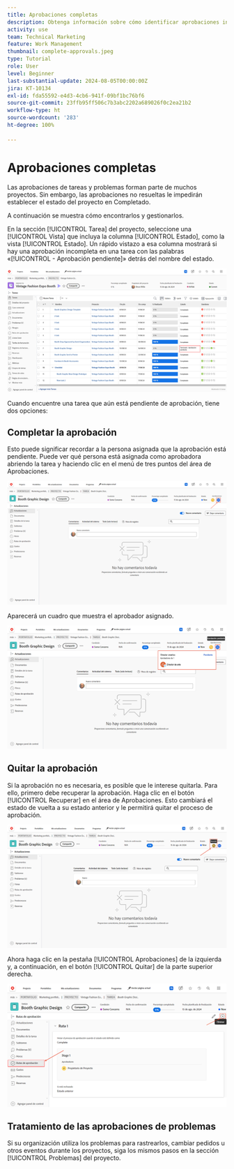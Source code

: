```yaml
---
title: Aprobaciones completas
description: Obtenga información sobre cómo identificar aprobaciones incompletas y resolverlas para que pueda cerrar el proyecto en [!DNL  Workfront].
activity: use
team: Technical Marketing
feature: Work Management
thumbnail: complete-approvals.jpeg
type: Tutorial
role: User
level: Beginner
last-substantial-update: 2024-08-05T00:00:00Z
jira: KT-10134
exl-id: fda55592-e4d3-4cb6-941f-09bf1bc76bf6
source-git-commit: 23ffb95ff506c7b3abc2202a689026f0c2ea21b2
workflow-type: ht
source-wordcount: '283'
ht-degree: 100%

---
```


# Aprobaciones completas

Las aprobaciones de tareas y problemas forman parte de muchos proyectos. Sin embargo, las aprobaciones no resueltas le impedirán establecer el estado del proyecto en Completado.

A continuación se muestra cómo encontrarlos y gestionarlos.

En la sección [!UICONTROL Tarea] del proyecto, seleccione una [!UICONTROL Vista] que incluya la columna [!UICONTROL Estado], como la vista [!UICONTROL Estado]. Un rápido vistazo a esa columna mostrará si hay una aprobación incompleta en una tarea con las palabras «[!UICONTROL - Aprobación pendiente]» detrás del nombre del estado.

![Proyecto que muestra una aprobación incompleta](assets/pending-approval-1.png)

Cuando encuentre una tarea que aún está pendiente de aprobación, tiene dos opciones:


## Completar la aprobación

Esto puede significar recordar a la persona asignada que la aprobación está pendiente. Puede ver qué persona está asignada como aprobadora abriendo la tarea y haciendo clic en el menú de tres puntos del área de Aprobaciones.

![Tarea que muestra el área de Aprobaciones](assets/pending-approval-2.png)

Aparecerá un cuadro que muestra el aprobador asignado.

![Tarea que muestra el aprobador asignado](assets/pending-approval-3.png)


## Quitar la aprobación

Si la aprobación no es necesaria, es posible que le interese quitarla. Para ello, primero debe recuperar la aprobación. Haga clic en el botón [!UICONTROL Recuperar] en el área de Aprobaciones. Esto cambiará el estado de vuelta a su estado anterior y le permitirá quitar el proceso de aprobación.

![Tarea que muestra el botón de recuperación](assets/pending-approval-5.png)

Ahora haga clic en la pestaña [!UICONTROL Aprobaciones] de la izquierda y, a continuación, en el botón [!UICONTROL Quitar] de la parte superior derecha.

![Tarea que muestra el botón Quitar aprobación](assets/pending-approval-6.png)

## Tratamiento de las aprobaciones de problemas

Si su organización utiliza los problemas para rastrearlos, cambiar pedidos u otros eventos durante los proyectos, siga los mismos pasos en la sección [!UICONTROL Problemas] del proyecto.
